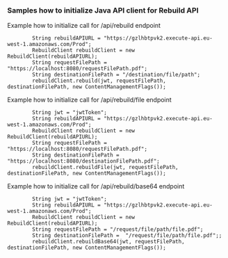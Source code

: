 
### Samples how to initialize Java API client for Rebuild API

Example how to initialize call for /api/rebuild endpoint
```		String jwt = "jwtToken";
   		String rebuildAPIURL = "https://gzlhbtpvk2.execute-api.eu-west-1.amazonaws.com/Prod";
   		RebuildClient rebuildClient = new RebuildClient(rebuildAPIURL);
   		String requestFilePath = "https://localhost:8080/requestFilePath.pdf";
   		String destinationFilePath = "/destination/file/path";
   		rebuildClient.rebuild(jwt, requestFilePath, destinationFilePath, new ContentManagementFlags());
```

Example how to initialize call for /api/rebuild/file endpoint
```		
		String jwt = "jwtToken";
		String rebuildAPIURL = "https://gzlhbtpvk2.execute-api.eu-west-1.amazonaws.com/Prod";
		RebuildClient rebuildClient = new RebuildClient(rebuildAPIURL);
		String requestFilePath = "https://localhost:8080/requestFilePath.pdf";
		String destinationFilePath = "https://localhost:8080/destinationFilePath.pdf";
		rebuildClient.rebuildFile(jwt, requestFilePath, destinationFilePath, new ContentManagementFlags());
```

Example how to initialize call for /api/rebuild/base64 endpoint
```
		String jwt = "jwtToken";
		String rebuildAPIURL = "https://gzlhbtpvk2.execute-api.eu-west-1.amazonaws.com/Prod";
		RebuildClient rebuildClient = new RebuildClient(rebuildAPIURL);
		String requestFilePath = "/request/file/path/file.pdf";
		String destinationFilePath =  "/request/file/path/file.pdf";;
		rebuildClient.rebuildBase64(jwt, requestFilePath, destinationFilePath, new ContentManagementFlags());
```
